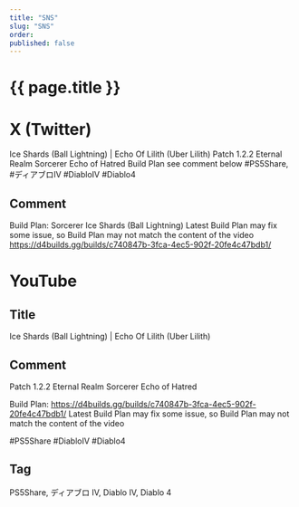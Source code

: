 ```yaml
---
title: "SNS"
slug: "SNS"
order: 
published: false
---
```


# {{ page.title }}

# X (Twitter)
Ice Shards (Ball Lightning) | Echo Of Lilith (Uber Lilith)
Patch 1.2.2
Eternal Realm
Sorcerer
Echo of Hatred
Build Plan see comment below
#PS5Share, #ディアブロIV #DiabloIV #Diablo4

## Comment
Build Plan: Sorcerer Ice Shards (Ball Lightning)
Latest Build Plan may fix some issue, so Build Plan may not match the content of the video
https://d4builds.gg/builds/c740847b-3fca-4ec5-902f-20fe4c47bdb1/

# YouTube

## Title
Ice Shards (Ball Lightning) | Echo Of Lilith (Uber Lilith)

## Comment
Patch 1.2.2
Eternal Realm
Sorcerer
Echo of Hatred

Build Plan: https://d4builds.gg/builds/c740847b-3fca-4ec5-902f-20fe4c47bdb1/
Latest Build Plan may fix some issue, so Build Plan may not match the content of the video

#PS5Share #DiabloIV #Diablo4

## Tag
PS5Share, ディアブロ IV, Diablo IV, Diablo 4
